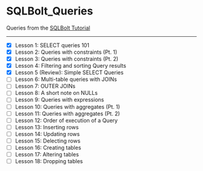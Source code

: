 # SQLBolt_Queries
Queries from the [SQLBolt Tutorial](https://sqlbolt.com/)
___

- [x] Lesson 1: SELECT queries 101
- [x] Lesson 2: Queries with constraints (Pt. 1)
- [x] Lesson 3: Queries with constraints (Pt. 2)
- [x] Lesson 4: Filtering and sorting Query results
- [x] Lesson 5 (Review): Simple SELECT Queries
- [ ] Lesson 6: Multi-table queries with JOINs
- [ ] Lesson 7: OUTER JOINs
- [ ] Lesson 8: A short note on NULLs
- [ ] Lesson 9: Queries with expressions
- [ ] Lesson 10: Queries with aggregates (Pt. 1)
- [ ] Lesson 11: Queries with aggregates (Pt. 2)
- [ ] Lesson 12: Order of execution of a Query
- [ ] Lesson 13: Inserting rows
- [ ] Lesson 14: Updating rows
- [ ] Lesson 15: Delecting rows
- [ ] Lesson 16: Creating tables
- [ ] Lesson 17: Altering tables
- [ ] Lesson 18: Dropping tables

